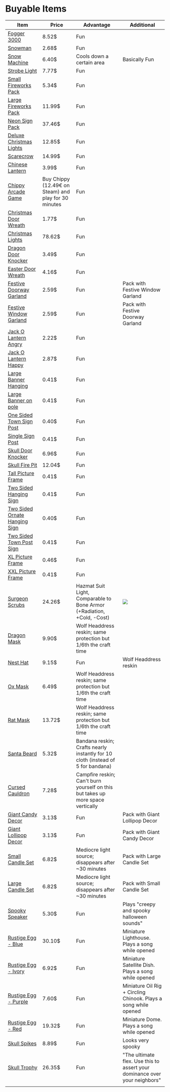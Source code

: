 # Buyable Items

| Item                                                         | Price                                                | Advantage                                                    | Additional                                                   |
| ------------------------------------------------------------ | ---------------------------------------------------- | ------------------------------------------------------------ | ------------------------------------------------------------ |
| [Fogger 3000](https://rustlabs.com/item/fogger-3000#tab=skins) | 8.52$                                                | Fun                                                          |                                                              |
| [Snowman](https://rustlabs.com/item/snowman#tab=craft)       | 2.68$                                                | Fun                                                          |                                                              |
| [Snow Machine](https://rustlabs.com/item/snow-machine#tab=craft) | 6.40$                                                | Cools down a certain area                                    | Basically Fun                                                |
| [Strobe Light](https://rustlabs.com/item/strobe-light#tab=craft) | 7.77$                                                | Fun                                                          |                                                              |
| [Small Fireworks Pack](https://rustlabs.com/skin/small-fireworks-pack) | 5.34$                                                | Fun                                                          |                                                              |
| [Large Fireworks Pack](https://rustlabs.com/skin/large-fireworks-pack) | 11.99$                                               | Fun                                                          |                                                              |
| [Neon Sign Pack](https://rustlabs.com/skin/neon-sign-pack#tab=skin-blueprint) | 37.46$                                               | Fun                                                          |                                                              |
| [Deluxe Christmas Lights](https://rustlabs.com/item/deluxe-christmas-lights#tab=craft) | 12.85$                                               | Fun                                                          |                                                              |
| [Scarecrow](https://rustlabs.com/item/scarecrow#tab=craft)   | 14.99$                                               | Fun                                                          |                                                              |
| [Chinese Lantern](https://rustlabs.com/item/chinese-lantern) | 3.99$                                                | Fun                                                          |                                                              |
| [Chippy Arcade Game](https://rustlabs.com/item/chippy-arcade-game) | Buy Chippy (12.49€ on Steam) and play for 30 minutes | Fun                                                          |                                                              |
| [Christmas Door Wreath](https://rustlabs.com/item/christmas-door-wreath) | 1.77$                                                | Fun                                                          |                                                              |
| [Christmas Lights](https://rustlabs.com/item/christmas-lights) | 78.62$                                               | Fun                                                          |                                                              |
| [Dragon Door Knocker](https://rustlabs.com/item/dragon-door-knocker) | 3.49$                                                | Fun                                                          |                                                              |
| [Easter Door Wreath](https://rustlabs.com/item/easter-door-wreath) | 4.16$                                                | Fun                                                          |                                                              |
| [Festive Doorway Garland](https://rustlabs.com/item/festive-doorway-garland) | 2.59$                                                | Fun                                                          | Pack with Festive Window Garland                             |
| [Festive Window Garland](https://rustlabs.com/item/festive-window-garland) | 2.59$                                                | Fun                                                          | Pack with Festive Doorway Garland                            |
| [Jack O Lantern Angry](https://rustlabs.com/item/jack-o-lantern-angry) | 2.22$                                                | Fun                                                          |                                                              |
| [Jack O Lantern Happy](https://rustlabs.com/item/jack-o-lantern-happy) | 2.87$                                                | Fun                                                          |                                                              |
| [Large Banner Hanging](https://rustlabs.com/item/large-banner-hanging) | 0.41$                                                | Fun                                                          |                                                              |
| [Large Banner on pole](https://rustlabs.com/item/large-banner-on-pole) | 0.41$                                                | Fun                                                          |                                                              |
| [One Sided Town Sign Post](https://rustlabs.com/item/one-sided-town-sign-post) | 0.40$                                                | Fun                                                          |                                                              |
| [Single Sign Post](https://rustlabs.com/item/single-sign-post) | 0.41$                                                | Fun                                                          |                                                              |
| [Skull Door Knocker](https://rustlabs.com/item/skull-door-knocker) | 6.96$                                                | Fun                                                          |                                                              |
| [Skull Fire Pit](https://rustlabs.com/item/skull-fire-pit)   | 12.04$                                               | Fun                                                          |                                                              |
| [Tall Picture Frame](https://rustlabs.com/item/tall-picture-frame) | 0.41$                                                | Fun                                                          |                                                              |
| [Two Sided Hanging Sign](https://rustlabs.com/item/two-sided-hanging-sign) | 0.41$                                                | Fun                                                          |                                                              |
| [Two Sided Ornate Hanging Sign](https://rustlabs.com/item/two-sided-ornate-hanging-sign) | 0.40$                                                | Fun                                                          |                                                              |
| [Two Sided Town Post Sign](https://rustlabs.com/item/two-sided-town-sign-post) | 0.41$                                                | Fun                                                          |                                                              |
| [XL Picture Frame](https://rustlabs.com/item/xl-picture-frame) | 0.46$                                                | Fun                                                          |                                                              |
| [XXL Picture Frame](https://rustlabs.com/item/xxl-picture-frame) | 0.41$                                                | Fun                                                          |                                                              |
| [Surgeon Scrubs](https://rustlabs.com/item/surgeon-scrubs#tab=skins) | 24.26$                                               | Hazmat Suit Light, Comparable to Bone Armor (+Radiation, +Cold, -Cost) | ![](https://fu.vi-home.de/f/v35hDOat)                        |
| [Dragon Mask](https://rustlabs.com/item/dragon-mask)         | 9.90$                                                | Wolf Headdress reskin; same protection but 1/6th the craft time |                                                              |
| [Nest Hat](https://rustlabs.com/item/nest-hat)               | 9.15$                                                | Fun                                                          | Wolf Headdress reskin                                        |
| [Ox Mask](https://rustlabs.com/item/ox-mask)                 | 6.49$                                                | Wolf Headdress reskin; same protection but 1/6th the craft time |                                                              |
| [Rat Mask](https://rustlabs.com/item/rat-mask)               | 13.72$                                               | Wolf Headdress reskin; same protection but 1/6th the craft time |                                                              |
| [Santa Beard](https://rustlabs.com/item/santa-beard)         | 5.32$                                                | Bandana reskin; Crafts nearly instantly for 10 cloth (instead of 5 for bandana) |                                                              |
| [Cursed Cauldron](https://rustlabs.com/item/cursed-cauldron) | 7.28$                                                | Campfire reskin; Can't burn yourself on this but takes up more space vertically |                                                              |
| [Giant Candy Decor](https://rustlabs.com/item/giant-candy-decor) | 3.13$                                                | Fun                                                          | Pack with Giant Lollipop Decor                               |
| [Giant Lollipop Decor](https://rustlabs.com/item/giant-lollipop-decor) | 3.13$                                                | Fun                                                          | Pack with Giant Candy Decor                                  |
| [Small Candle Set](https://rustlabs.com/item/small-candle-set) | 6.82$                                                | Mediocre light source; disappears after ~30 minutes          | Pack with Large Candle Set                                   |
| [Large Candle Set](https://rustlabs.com/item/large-candle-set) | 6.82$                                                | Mediocre light source; disappears after ~30 minutes          | Pack with Small Candle Set                                   |
| [Spooky Speaker](https://rustlabs.com/item/spooky-speaker)   | 5.30$                                                | Fun                                                          | Plays "creepy and spooky halloween sounds"                   |
| [Rustige Egg - Blue](https://rustlabs.com/item/rustige-egg-blue) | 30.10$                                               | Fun                                                          | Miniature Lighthouse. Plays a song while opened              |
| [Rustige Egg - Ivory](https://rustlabs.com/item/rustige-egg-ivory) | 6.92$                                                | Fun                                                          | Miniature Satellite Dish. Plays a song while opened          |
| [Rustige Egg - Purple](https://rustlabs.com/item/rustige-egg-purple) | 7.60$                                                | Fun                                                          | Miniature Oil Rig + Circling Chinook. Plays a song while opened |
| [Rustige Egg - Red](https://rustlabs.com/item/rustige-egg-red) | 19.32$                                               | Fun                                                          | Miniature Dome. Plays a song while opened                    |
| [Skull Spikes](https://rustlabs.com/item/skull-spikes)       | 8.89$                                                | Fun                                                          | Looks very spooky                                            |
| [Skull Trophy](https://rustlabs.com/item/skull-trophy)       | 26.35$                                               | Fun                                                          | "The ultimate flex. Use this to assert your dominance over your neighbors" |
|                                                              |                                                      |                                                              |                                                              |